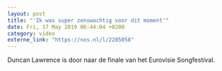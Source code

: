 ```yaml
---
layout: post
title: "'Ik was super zenuwachtig voor dit moment'"
date: Fri, 17 May 2019 06:44:04 +0200
category: video
externe_link: "https://nos.nl/l/2285058"
---
```


Duncan Lawrence is door naar de finale van het Eurovisie Songfestival.
